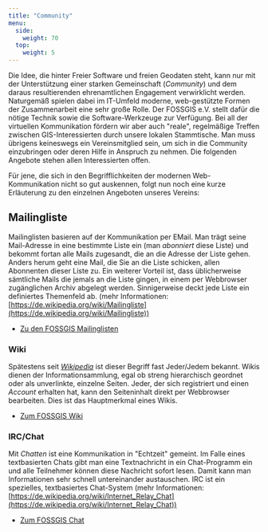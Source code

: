 ```yaml
---
title: "Community"
menu:
  side:
    weight: 70
  top:
    weight: 5
---
```


Die Idee, die hinter Freier Software und freien Geodaten steht, kann nur mit der Unterstützung einer starken Gemeinschaft (_Community_) und dem daraus resultierenden ehrenamtlichen Engagement verwirklicht werden. Naturgemäß spielen dabei im IT-Umfeld moderne, web-gestützte Formen der Zusammenarbeit eine sehr große Rolle. Der FOSSGIS e.V. stellt dafür die nötige Technik sowie die Software-Werkzeuge zur Verfügung. Bei all der virtuellen Kommunikation fördern wir aber auch "reale", regelmäßige Treffen zwischen GIS-Interessierten durch unsere lokalen Stammtische. Man muss übrigens keineswegs ein Vereinsmitglied sein, um sich in die Community einzubringen oder deren Hilfe in Anspruch zu nehmen. Die folgenden Angebote stehen allen Interessierten offen.

Für jene, die sich in den Begrifflichkeiten der modernen Web-Kommunikation nicht so gut auskennen, folgt nun noch eine kurze Erläuterung zu den einzelnen Angeboten unseres Vereins:

## Mailingliste

Mailinglisten basieren auf der Kommunikation per EMail. Man trägt seine Mail-Adresse in eine bestimmte Liste ein (man _abonniert_ diese Liste) und bekommt fortan alle Mails zugesandt, die an die Adresse der Liste gehen. Anders herum geht eine Mail, die Sie an die Liste schicken, allen Abonnenten dieser Liste zu. Ein weiterer Vorteil ist, dass üblicherweise sämtliche Mails die jemals an die Liste gingen, in einem per Webbrowser zugänglichen Archiv abgelegt werden. Sinnigerweise deckt jede Liste ein definiertes Themenfeld ab. (mehr Informationen: [https://de.wikipedia.org/wiki/Mailingliste](https://de.wikipedia.org/wiki/Mailingliste))

* [Zu den FOSSGIS Mailinglisten](/community/mailinglisten/)

### Wiki

Spätestens seit [_Wikipedia_](https://www.wikipedia.de) ist dieser Begriff fast Jeder/Jedem bekannt. Wikis dienen der Informationsammlung, egal ob streng hierarchisch geordnet oder als unverlinkte, einzelne Seiten. Jeder, der sich registriert und einen _Account_ erhalten hat, kann den Seiteninhalt direkt per Webbrowser bearbeiten. Dies ist das Hauptmerkmal eines Wikis.

* [Zum FOSSGIS Wiki](https://www.fossgis.de/wiki)

### IRC/Chat

Mit _Chatten_ ist eine Kommunikation in "Echtzeit" gemeint. Im Falle eines textbasierten Chats gibt man eine Textnachricht in ein Chat-Programm ein und alle Teilnehmer können diese Nachricht sofort lesen. Damit kann man Informationen sehr schnell untereinander austauschen. IRC ist ein spezielles, textbasiertes Chat-System (mehr Informationen: [https://de.wikipedia.org/wiki/Internet_Relay_Chat](https://de.wikipedia.org/wiki/Internet_Relay_Chat))

* [Zum FOSSGIS Chat](/community/irc/)
